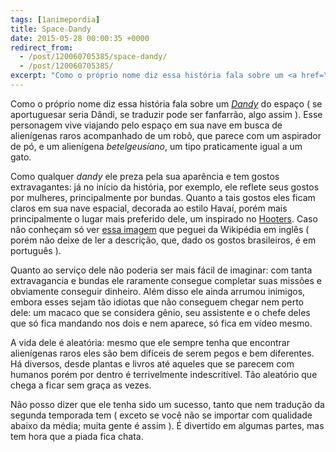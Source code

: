 ```yaml
---
tags: [1animepordia]
title: Space☆Dandy
date: 2015-05-28 00:00:35 +0000
redirect_from:
  - /post/120060705385/space-dandy/
  - /post/120060705385/
excerpt: "Como o próprio nome diz essa história fala sobre um <a href=\"https://en.wikipedia.org/wiki/Dandy\"><i>Dandy</i></a> do espaço ( se aportuguesar seria Dândi, se traduzir pode ser fanfarrão, algo assim ). Esse personagem vive viajando pelo espaço em sua nave em busca de alienígenas raros acompanhado de um robô, que parece com um aspirador de pó, e um alienígena <i>betelgeusíano</i>, um tipo praticamente igual a um gato."
---
```


Como o próprio nome diz essa história fala sobre um
[*Dandy*](https://en.wikipedia.org/wiki/Dandy) do espaço ( se
aportuguesar seria Dândi, se traduzir pode ser fanfarrão, algo assim ).
Esse personagem vive viajando pelo espaço em sua nave em busca de
alienígenas raros acompanhado de um robô, que parece com um aspirador de
pó, e um alienígena *betelgeusíano*, um tipo praticamente igual a um
gato.

Como qualquer *dandy* ele preza pela sua aparência e tem gostos
extravagantes: já no início da história, por exemplo, ele reflete seus
gostos por mulheres, principalmente por bundas. Quanto a tais gostos
eles ficam claros em sua nave espacial, decorada ao estilo Havaí, porém
mais principalmente o lugar mais preferido dele, um inspirado no
[Hooters](https://en.wikipedia.org/wiki/Hooters). Caso não conheçam só
ver [essa
imagem](https://en.wikipedia.org/wiki/File:Devassa_no_Hooters.jpg) que
peguei da Wikipédia em inglês ( porém não deixe de ler a descrição, que,
dado os gostos brasileiros, é em português ).

Quanto ao serviço dele não poderia ser mais fácil de imaginar: com tanta
extravagancia e bundas ele raramente consegue completar suas missões e
obviamente conseguir dinheiro. Além disso ele ainda arrumou inimigos,
embora esses sejam tão idiotas que não conseguem chegar nem perto dele:
um macaco que se considera gênio, seu assistente e o chefe deles que só
fica mandando nos dois e nem aparece, só fica em vídeo mesmo.

A vida dele é aleatória: mesmo que ele sempre tenha que encontrar
alienígenas raros eles são bem difíceis de serem pegos e bem diferentes.
Há diversos, desde plantas e livros até aqueles que se parecem com
humanos porém por dentro é terrivelmente indescritível. Tão aleatório
que chega a ficar sem graça as vezes.

Não posso dizer que ele tenha sido um sucesso, tanto que nem tradução da
segunda temporada tem ( exceto se você não se importar com qualidade
abaixo da média; muita gente é assim ). É divertido em algumas partes,
mas tem hora que a piada fica chata.


